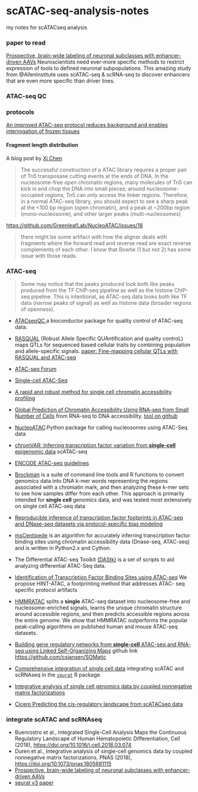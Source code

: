# scATAC-seq-analysis-notes
my notes for scATACseq analysis


### paper to read

[Prospective, brain-wide labeling of neuronal subclasses with enhancer-driven AAVs](https://www.biorxiv.org/content/early/2019/01/20/525014?rss=1) Neuroscientists need ever-more specific methods to restrict expression of tools to defined neuronal subpopulations. This amazing study from @AllenInstitute uses scATAC-seq & scRNA-seq to discover enhancers that are even more specific than driver lines.

### ATAC-seq QC

### protocols 

[An improved ATAC-seq protocol reduces background and enables interrogation of frozen tissues](https://www.ncbi.nlm.nih.gov/pmc/articles/PMC5623106/)

#### Fragment length distribution

A blog post by [Xi Chen](https://dbrg77.wordpress.com/2017/02/10/atac-seq-insert-size-plotting/)

>The successful construction of a ATAC library requires a proper pair of Tn5 transposase cutting events at the ends of DNA. In the nucleosome-free open chromatin regions, many molecules of Tn5 can kick in and chop the DNA into small pieces; around nucleosome-occupied regions, Tn5 can only access the linker regions. Therefore, in a normal ATAC-seq library, you should expect to see a sharp peak at the <100 bp region (open chromatin), and a peak at ~200bp region (mono-nucleosome), and other larger peaks (multi-nucleosomes)

https://github.com/GreenleafLab/NucleoATAC/issues/18

>there might be some artifact with how the aligner deals with fragments where the forward read and reverse read are exact reverse complements of each other. I know that Bowtie (1 but not 2) has some issue with those reads.

### ATAC-seq

>Some may notice that the peaks produced look both like peaks produced from the TF ChIP-seq pipeline as well as the histone ChIP-seq pipeline. This is intentional, as ATAC-seq data looks both like TF data (narrow peaks of signal) as well as histone data (broader regions of openness).

* [ATACseqQC ](http://bioconductor.org/packages/release/bioc/html/ATACseqQC.html) a bioconductor package for quality control of ATAC-seq data.
* [RASQUAL](https://github.com/dg13/rasqual) (Robust Allele Specific QUAntification and quality controL) maps QTLs for sequenced based cellular traits by combining population and allele-specific signals. [paper: Fine-mapping cellular QTLs with RASQUAL and ATAC-seq](http://www.nature.com/ng/journal/vaop/ncurrent/full/ng.3467.html) 
* [ATAC-seq Forum](https://sites.google.com/site/atacseqpublic/home?pli=1)  
* [Single-cell ATAC-Seq](http://cole-trapnell-lab.github.io/projects/sc-atac/) 
* [A rapid and robust method for single cell chromatin accessibility profiling](https://www.biorxiv.org/content/early/2018/04/27/309831)
* [Global Prediction of Chromatin Accessibility Using RNA-seq from Small Number of Cells](http://www.biorxiv.org/content/early/2016/01/01/035816)  from RNA-seq to DNA accessibility. [tool on github](https://github.com/WeiqiangZhou/BIRD)  
* [NucleoATAC](https://github.com/GreenleafLab/NucleoATAC):Python package for calling nucleosomes using ATAC-Seq data 
* [chromVAR: Inferring transcription factor variation from **single-cell** epigenomic data](http://biorxiv.org/content/early/2017/02/21/110346) scATAC-seq
* [ENCODE ATAC-seq guidelines](https://www.encodeproject.org/data-standards/atac-seq/)
* [Brockman](https://carldeboer.github.io/brockman.html) is a suite of command line tools and R functions to convert genomics data into DNA k-mer words representing the regions associated with a chromatin mark, and then analyzing these k-mer sets to see how samples differ from each other. This approach is primarily intended for **single cell** genomics data, and was tested most extensively on single cell ATAC-seq data
* [Reproducible inference of transcription factor footprints in ATAC-seq and DNase-seq datasets via protocol-specific bias modeling](https://www.biorxiv.org/content/early/2018/03/19/284364)
* [msCentipede](http://rajanil.github.io/msCentipede/) is an algorithm for accurately inferring transcription factor binding sites using chromatin accessibility data (Dnase-seq, ATAC-seq) and is written in Python2.x and Cython.
* The Differential ATAC-seq Toolkit [(DAStk)](https://biof-git.colorado.edu/dowelllab/DAStk) is a set of scripts to aid analyzing differential ATAC-Seq data.
* [Identification of Transcription Factor Binding Sites using ATAC-seq](https://www.biorxiv.org/content/early/2018/07/17/362863)  We propose HINT-ATAC, a footprinting method that addresses ATAC- seq specific protocol artifacts
* [HMMRATAC](https://github.com/LiuLabUB/HMMRATAC) splits a **single** ATAC-seq dataset into nucleosome-free and nucleosome-enriched signals, learns the unique chromatin structure around accessible regions, and then predicts accessible regions across the entire genome. We show that HMMRATAC outperforms the popular peak-calling algorithms on published human and mouse ATAC-seq datasets.
* [Building gene regulatory networks from **single-cell** ATAC-seq and RNA-seq using Linked Self-Organizing Maps](https://www.biorxiv.org/content/early/2018/10/09/438937) github link https://github.com/csjansen/SOMatic

* [Comprehensive integration of single cell data](https://www.biorxiv.org/content/early/2018/11/02/460147) integrating scATAC and scRNAseq in the [`seurat`](https://www.satijalab.org/seurat) R package.
* [Integrative analysis of single cell genomics data by coupled nonnegative matrix factorizations](http://web.stanford.edu/~zduren/CoupledNMF/)
* [Cicero Predicting the cis-regulatory landscape from scATACseq data](https://cole-trapnell-lab.github.io/cicero-release/)

### integrate scATAC and scRNAseq

* Buenrostro et al., Integrated Single-Cell Analysis Maps the Continuous Regulatory Landscape of Human Hematopoietic Differentiation, Cell (2018), https://doi.org/10.1016/j.cell.2018.03.074
* Duren et al., Integrative analysis of single-cell genomics data by coupled nonnegative matrix factorizations, PNAS (2018), https://doi.org/10.1073/pnas.1805681115
* [Prospective, brain-wide labeling of neuronal subclasses with enhancer-driven AAVs](https://www.biorxiv.org/content/10.1101/525014v2)
* [seurat v3 paper](https://www.biorxiv.org/content/10.1101/460147v1)


